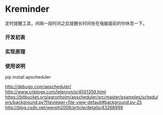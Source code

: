 Kreminder
=========

定时提醒工具，间隔一段时间之后提醒长时间坐在电脑面前的你休息一下。

### 开发初衷

### 实现原理

### 使用说明

pip install apscheduler

http://debugo.com/apscheduler/
http://www.cnblogs.com/leleroyn/p/4501359.html
https://bitbucket.org/agronholm/apscheduler/src/master/examples/schedulers/background.py?fileviewer=file-view-default#background.py-25
http://blog.csdn.net/wenph2008/article/details/43268999
